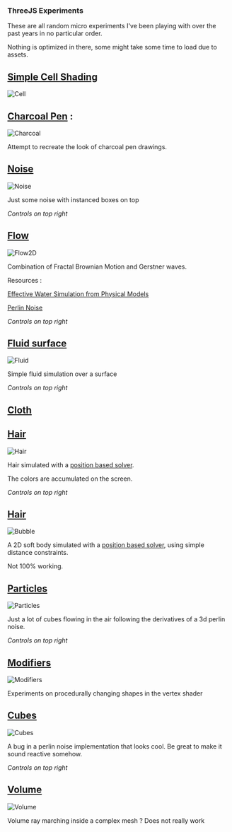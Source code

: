 
###  ThreeJS Experiments

These are all random micro experiments I've been playing with over the past years in no particular order.

Nothing is optimized in there, some might take some time to load due to assets.


## [Simple Cell Shading](Threejs/CellShading/CellShading.html)

![Cell](../Images/Threejs/Cell.PNG)

## [Charcoal Pen](Threejs/Charcoal/Index.html) : 

![Charcoal](../Images/Threejs/Charcoal.PNG)

Attempt to recreate the look of charcoal pen drawings.

## [Noise](Threejs/Flow2D/Index.html)

![Noise](../Images/Threejs/Noise.PNG)

Just some noise with instanced boxes on top

*Controls on top right*

## [Flow](Threejs/Flow/index.html)

![Flow2D](../Images/Threejs/Flow2D.PNG)

Combination of Fractal Brownian Motion and Gerstner waves.

Resources : 

[Effective Water Simulation from Physical Models](https://developer.nvidia.com/gpugems/gpugems/part-i-natural-effects/chapter-1-effective-water-simulation-physical-models)

[Perlin Noise](https://catlikecoding.com/unity/tutorials/noise/)

*Controls on top right*

## [Fluid surface](Threejs/Fluid/index.html)

![Fluid](../Images/Threejs/Fluid.PNG)

Simple fluid simulation over a surface

*Controls on top right*

## [Cloth](Threejs/Cloth/index.html)

## [Hair](Threejs/Hair/Index.html)

![Hair](../Images/Threejs/Hair.PNG)

Hair simulated with a [position based solver](https://link.springer.com/referenceworkentry/10.1007%2F978-3-319-08234-9_92-1).

The colors are accumulated on the screen.

*Controls on top right*

## [Hair](Threejs/Bubbles/Index.html)

![Bubble](../Images/Threejs/Bubble.PNG)

A 2D soft body simulated with a [position based solver](https://link.springer.com/referenceworkentry/10.1007%2F978-3-319-08234-9_92-1), using simple distance constraints.

Not 100% working.

## [Particles](Threejs/Instances/Index.html)

![Particles](../Images/Threejs/Particles.PNG)

Just a lot of cubes flowing in the air following the derivatives of a 3d perlin noise.

*Controls on top right*

## [Modifiers](Threejs/Modifiers/index.html)

![Modifiers](../Images/Threejs/Modifiers.PNG)

Experiments on procedurally changing shapes in the vertex shader

## [Cubes](Threejs/Music/Index.html)

![Cubes](../Images/Threejs/Cubes.PNG)

A bug in a perlin noise implementation that looks cool.
Be great to make it sound reactive somehow.

*Controls on top right*

## [Volume](Threejs/Volume/Index.html)

![Volume](../Images/Threejs/Volume.PNG)

Volume ray marching inside a complex mesh ?  Does not really work
